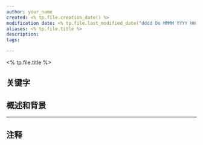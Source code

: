 ```yaml
---
author: your_name
created: <% tp.file.creation_date() %>
modification date: <% tp.file.last_modified_date("dddd Do MMMM YYYY HH:mm:ss") %>
aliases: <% tp.file.title %>
description:
tags:

---
```


<% tp.file.title %>



## 关键字



## 概述和背景




---
## 注释

